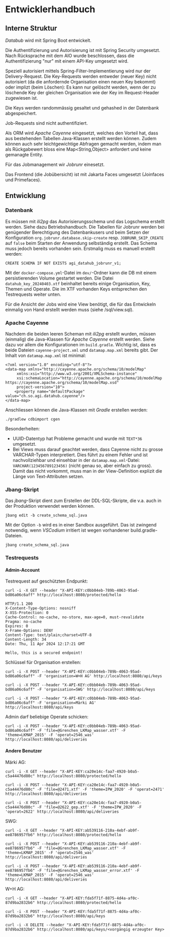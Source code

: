 # Entwicklerhandbuch

## Interne Struktur

_Databub_ wird mit Spring Boot entwickelt.

Die Authentifizierung und Autorisierung ist mit Spring Security umgesetzt. Nach Rücksprache mit dem AIO wurde beschlossen, dass die Authentifizierung "nur" mit einem API-Key umgesetzt wird. 

Speziell autorisiert mittels Spring-Filter-Implementierung wird nur der Delivery-Request. Die Key-Requests werden entweder (neuer Key) nicht autorisiert (da die anfordernde Organisation einen neuen Key bekommt) oder implizt (beim Löschen): Es kann nur gelöscht werden, wenn der zu löschende Key der gleichen Organisation wie der Key im Request-Header zugewiesen ist.

Die Keys werden randommässig gesaltet und gehashed in der Datenbank abgespeichert.

Job-Requests sind nicht authentifiziert.

Als ORM wird _Apache Cayenne_ eingesetzt, welches den Vorteil hat, dass aus bestehenden Tabellen Java-Klassen erstellt werden können. Zudem können auch sehr leichtgewichtige Abfragen gemacht werden, indem man als Rückgabewert bloss eine Map<String,Object> anfordert und keine gemanagte Entity.

Für das Jobmanagement wir _Jobrunr_ einesetzt.

Das Frontend (die Jobübersicht) ist mit Jakarta Faces umgesetzt (Joinfaces und Primefaces).

## Entwicklung

### Datenbank

Es müssen mit _ili2pg_ das Autorisierungsschema und das Logschema erstellt werden. Siehe dazu Betriebshandbuch. Die Tabellen für Jobrunr werden bei genügender Berechtigung des Datenbankusers und beim Setzen der Konfiguration `org.jobrunr.database.skip-create` resp. `JOBRUNR_SKIP_CREATE` auf `false` beim Starten der Anwendung selbständig erstellt. Das Schema muss jedoch bereits vorhanden sein. Erstmalig muss es manuell erstellt werden:

```
CREATE SCHEMA IF NOT EXISTS agi_datahub_jobrunr_v1;
```

Mit der `docker-compose.yml`-Datei im `dev/`-Ordner kann die DB mit einem persistierenden Volume gestartet werden. Die Datei `datahub_key_20240403.xtf` beinhaltet bereits einige Organisation, Key, Themen und Operate. Die im XTF vorhanden Keys entsprechen den Testrequests weiter unten.

Für die Ansicht der Jobs wird eine View benötigt, die für das Entwickeln einmalig von Hand erstellt werden muss (siehe /sql/view.sql).

### Apache Cayenne

Nachdem die beiden leeren Scheman mit _ili2pg_ erstellt wurden, müssen (einmalig) die Java-Klassen für _Apache Cayenne_ erstellt werden. Siehe dazu vor allem die Konfigurationen im  `build.gradle`. Wichtig ist, dass es beide Dateien `cayenne-project.xml` und `datamap.map.xml` bereits gibt. Der Inhalt von `datamap.map.xml` ist minimal:

```
<?xml version="1.0" encoding="utf-8"?>
<data-map xmlns="http://cayenne.apache.org/schema/10/modelMap"
	 xmlns:xsi="http://www.w3.org/2001/XMLSchema-instance"
	 xsi:schemaLocation="http://cayenne.apache.org/schema/10/modelMap https://cayenne.apache.org/schema/10/modelMap.xsd"
	 project-version="10">
	<property name="defaultPackage" value="ch.so.agi.datahub.cayenne"/>
</data-map>
```

Anschliessen können die Java-Klassen mit _Gradle_ erstellen werden:

```
./gradlew cdbimport cgen
```

Besonderheiten:

- UUID-Datentyp hat Probleme gemacht und wurde mit `TEXT*36` umgesetzt.
- Bei Views muss darauf geachtet werden, dass Cayenne nicht zu grosse VARCHAR-Typen interpretiert. Dies führt zu einem Fehler und ist nachvollziehbar und einsehbar in der `datamap.map.xml`-Datei: `VARCHAR(123456789123456)` (nicht genau so, aber einfach zu gross). Damit das nicht vorkommt, muss man in der View-Definition explizit die Länge von Text-Attributen setzen.

### Jbang-Skript

Das _jbang_-Skript dient zum Erstellen der DDL-SQL-Skripte, die v.a. auch in der Produktion verwendet werden können.

```
jbang edit -b create_schema_sql.java
```

Mit der Option `-b` wird es in einer Sandbox ausgeführt. Das ist zwingend notwendig, wenn _VSCodium_ irritiert ist wegen vorhandener build.gradle-Dateien.

```
jbang create_schema_sql.java
```

### Testrequests

#### Admin-Account

Testrequest auf geschützten Endpunkt:

```
curl -i -X GET --header "X-API-KEY:c0bb04eb-789b-4063-95ad-bd86a06c6aff" http://localhost:8080/protected/hello
```

```
HTTP/1.1 200
X-Content-Type-Options: nosniff
X-XSS-Protection: 0
Cache-Control: no-cache, no-store, max-age=0, must-revalidate
Pragma: no-cache
Expires: 0
X-Frame-Options: DENY
Content-Type: text/plain;charset=UTF-8
Content-Length: 34
Date: Thu, 11 Apr 2024 12:17:21 GMT

Hello, this is a secured endpoint!
```

Schlüssel für Organisation erstellen:

```
curl -i -X POST --header "X-API-KEY:c0bb04eb-789b-4063-95ad-bd86a06c6aff" -F 'organisation=W+H AG' http://localhost:8080/api/keys
```

```
curl -i -X POST --header "X-API-KEY:c0bb04eb-789b-4063-95ad-bd86a06c6aff" -F 'organisation=SWG' http://localhost:8080/api/keys
```

```
curl -i -X POST --header "X-API-KEY:c0bb04eb-789b-4063-95ad-bd86a06c6aff" -F 'organisation=Märki AG' http://localhost:8080/api/keys
```

Admin darf beliebige Operate schicken:

```
curl -i -X POST --header "X-API-KEY:c0bb04eb-789b-4063-95ad-bd86a06c6aff" -F 'file=@Grenchen_LKMap_wasser.xtf' -F 'theme=LKMAP_2015' -F 'operat=2546_was' http://localhost:8080/api/deliveries
```

#### Andere Benutzer

Märki AG:
```
curl -i -X GET --header "X-API-KEY:ca20e14c-faa7-4920-b0a5-c5a44476d80c" http://localhost:8080/protected/hello
```

```
curl -i -X POST --header "X-API-KEY:ca20e14c-faa7-4920-b0a5-c5a44476d80c" -F 'file=@2471.xtf' -F 'theme=IPW_2020' -F 'operat=2471' http://localhost:8080/api/deliveries
```

```
curl -i -X POST --header "X-API-KEY:ca20e14c-faa7-4920-b0a5-c5a44476d80c" -F 'file=@2622_gep.xtf' -F 'theme=IPW_2020' -F 'operat=2622' http://localhost:8080/api/deliveries
```

SWG:
```
curl -i -X GET --header "X-API-KEY:ab539116-210a-4ebf-ab9f-ee8786957fb6" http://localhost:8080/protected/hello
```

```
curl -i -X POST --header "X-API-KEY:ab539116-210a-4ebf-ab9f-ee8786957fb6" -F 'file=@Grenchen_LKMap_wasser.xtf' -F 'theme=LKMAP_2015' -F 'operat=2546_was' http://localhost:8080/api/deliveries
```

```
curl -i -X POST --header "X-API-KEY:ab539116-210a-4ebf-ab9f-ee8786957fb6" -F 'file=@Grenchen_LKMap_wasser_error.xtf' -F 'theme=LKMAP_2015' -F 'operat=2546_was' http://localhost:8080/api/deliveries
```

W+H AG:
```
curl -i -X GET --header "X-API-KEY:fda5f71f-8875-4d4a-af0c-87d9ba2832b6" http://localhost:8080/protected/hello
```
```
curl -i -X POST --header "X-API-KEY:fda5f71f-8875-4d4a-af0c-87d9ba2832b6" http://localhost:8080/api/keys
```

```
curl -i -X DELETE --header "X-API-KEY:fda5f71f-8875-4d4a-af0c-87d9ba2832b6" http://localhost:8080/api/keys/<vorgängig erzeugter Key>
```

